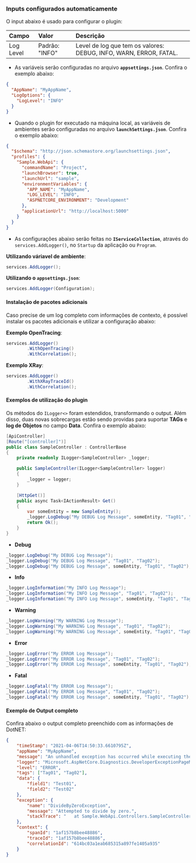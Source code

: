 ### **Inputs configurados automaticamente**  

O input abaixo é usado para configurar o plugin:  

| **Campo** | **Valor** | **Descrição** |
| :--- | :--- | :--- |
| Log Level| Padrão: "INFO" | Level de log que tem os valores: DEBUG, INFO, WARN, ERROR, FATAL. |

- As variáveis serão configuradas no arquivo **`appsettings.json`**. Confira o exemplo abaixo:  

```json
{
  "AppName": "MyAppName",  
  "LogOptions": {
    "LogLevel": "INFO"
  }
}
```
- Quando o plugin for executado na máquina local, as variáveis de ambientes serão configuradas no arquivo **`launchSettings.json`**. Confira o exemplo abaixo:  

```json
{
  "$schema": "http://json.schemastore.org/launchsettings.json",
  "profiles": {
    "Sample.WebApi": {
      "commandName": "Project",
      "launchBrowser": true,
      "launchUrl": "sample",
      "environmentVariables": {
        "APP_NAME": "MyAppName",
        "LOG_LEVEL": "INFO",
        "ASPNETCORE_ENVIRONMENT": "Development"
      },
      "applicationUrl": "http://localhost:5000"
    }
  }
}
```

- As configurações abaixo serão feitas no **`IServiceCollection`**, através do `services.AddLogger()`, no `Startup` da aplicação ou `Program`.

**Utilizando váriavel de ambiente**:  

```csharp
services.AddLogger();
```

**Utilizando o `appsettings.json`**: 

```csharp
services.AddLogger(Configuration);
```
#### **Instalação de pacotes adicionais**  
Caso precise de um log completo com informações de contexto, é possível instalar os pacotes adicionais e utilizar a configuração abaixo:

**Exemplo OpenTracing**:

```csharp
services.AddLogger()
        .WithOpenTracing()
        .WithCorrelation();
```

**Exemplo XRay**:

```csharp
services.AddLogger()
        .WithXRayTraceId()
        .WithCorrelation();
```

#### **Exemplos de utilização do plugin**  
Os métodos do `ILogger<>` foram estendidos, transformando o output. Além disso, duas novas sobrecargas estão sendo providas para suportar **TAGs** e **log de Objetos** no campo **Data**. Confira o exemplo abaixo:  

```csharp
[ApiController]
[Route("[controller]")]
public class SampleController : ControllerBase
{
    private readonly ILogger<SampleController> _logger;

    public SampleController(ILogger<SampleController> logger)
    {
        _logger = logger;
    }

    [HttpGet()]
    public async Task<IActionResult> Get()
    {
        var someEntity = new SampleEntity();
        _logger.LogDebug("My DEBUG Log Message", someEntity, "Tag01", "Tag02");
        return Ok();
    }
}
```
- **Debug**  

```csharp
_logger.LogDebug("My DEBUG Log Message");
_logger.LogDebug("My DEBUG Log Message", "Tag01", "Tag02");
_logger.LogDebug("My DEBUG Log Message", someEntity, "Tag01", "Tag02");
```

- **Info**  

```csharp
_logger.LogInformation("My INFO Log Message");
_logger.LogInformation("My INFO Log Message", "Tag01", "Tag02");
_logger.LogInformation("My INFO Log Message", someEntity, "Tag01", "Tag02");
```

- **Warning**

```csharp
_logger.LogWarning("My WARNING Log Message");
_logger.LogWarning("My WARNING Log Message", "Tag01", "Tag02");
_logger.LogWarning("My WARNING Log Message", someEntity, "Tag01", "Tag02");
```

- **Error**  

```csharp
_logger.LogError("My ERROR Log Message");
_logger.LogError("My ERROR Log Message", "Tag01", "Tag02");
_logger.LogError("My ERROR Log Message", someEntity, "Tag01", "Tag02");
```

- **Fatal**  

```csharp
_logger.LogFatal("My ERROR Log Message");
_logger.LogFatal("My ERROR Log Message", "Tag01", "Tag02");
_logger.LogFatal("My ERROR Log Message", someEntity, "Tag01", "Tag02");
```

#### Exemplo de Output completo

Confira abaixo o output completo preenchido com as informações de DotNET:  

```json
{
    "timeStamp": "2021-04-06T14:50:33.6610795Z",
    "appName": "MyAppName",
    "message": "An unhandled exception has occurred while executing the request.",
    "logger": "Microsoft.AspNetCore.Diagnostics.DeveloperExceptionPageMiddleware",
    "level": "ERROR",
    "tags": ["Tag01", "Tag02"],
    "data": {
        "field1": "Test01",
        "field2": "Test02"
    },
    "exception": {
        "name": "DivideByZeroException",
        "message": "Attempted to divide by zero.",
        "stackTrace": "   at Sample.WebApi.Controllers.SampleController.Get() in ..."
    },
    "context": {
        "spanId": "1af157b8bee48886",
        "traceId": "1af157b8bee48886",
        "correlationId": "614bc03a1eab685315a897fe1405a935"
    }
}
```